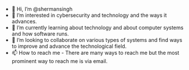 - 👋 Hi, I’m @shermansingh
- 👀 I’m interested in cybersecurity and technology and the ways it advances.
- 🌱 I’m currently learning about technology and about computer systems and how software runs.
- 💞️ I’m looking to collaborate on various types of systems and find ways to improve and advance the technological field. 
- 📫 How to reach me - There are many ways to reach me but the most prominent way to reach me is via email. 

<!---
shermansingh/shermansingh is a ✨ special ✨ repository because its `README.md` (this file) appears on your GitHub profile.
You can click the Preview link to take a look at your changes.
--->
